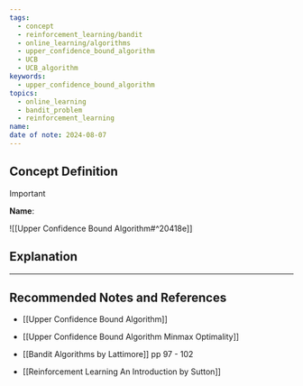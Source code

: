 ```yaml
---
tags:
  - concept
  - reinforcement_learning/bandit
  - online_learning/algorithms
  - upper_confidence_bound_algorithm
  - UCB
  - UCB_algorithm
keywords:
  - upper_confidence_bound_algorithm
topics:
  - online_learning
  - bandit_problem
  - reinforcement_learning
name: 
date of note: 2024-08-07
---
```


## Concept Definition

>[!important]
>**Name**: 

![[Upper Confidence Bound Algorithm#^20418e]]


## Explanation





-----------
##  Recommended Notes and References


- [[Upper Confidence Bound Algorithm]]
- [[Upper Confidence Bound Algorithm Minmax Optimality]]



- [[Bandit Algorithms by Lattimore]] pp 97 - 102
- [[Reinforcement Learning An Introduction by Sutton]]